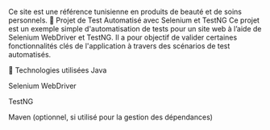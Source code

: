Ce site est une  référence tunisienne en produits de beauté et de soins personnels.
🧪 Projet de Test Automatisé avec Selenium et TestNG
Ce projet est un exemple simple d'automatisation de tests pour un site web à l’aide de Selenium WebDriver et TestNG. Il a pour objectif de valider certaines fonctionnalités clés de l'application à travers des scénarios de test automatisés.

🔧 Technologies utilisées
Java

Selenium WebDriver

TestNG

Maven (optionnel, si utilisé pour la gestion des dépendances)
